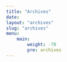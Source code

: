 ```yaml
---
title: "Archives"
date: 
layout: "archives"
slug: "archives"
menu:
    main:
        weight: -70
        pre: archives
---
```

